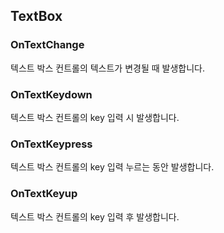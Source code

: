 ## TextBox

### OnTextChange 

텍스트 박스 컨트롤의 텍스트가 변경될 때 발생합니다.

### OnTextKeydown 

텍스트 박스 컨트롤의 key 입력 시 발생합니다.

### OnTextKeypress 

텍스트 박스 컨트롤의 key 입력 누르는 동안 발생합니다.

### OnTextKeyup 

텍스트 박스 컨트롤의 key 입력 후 발생합니다.